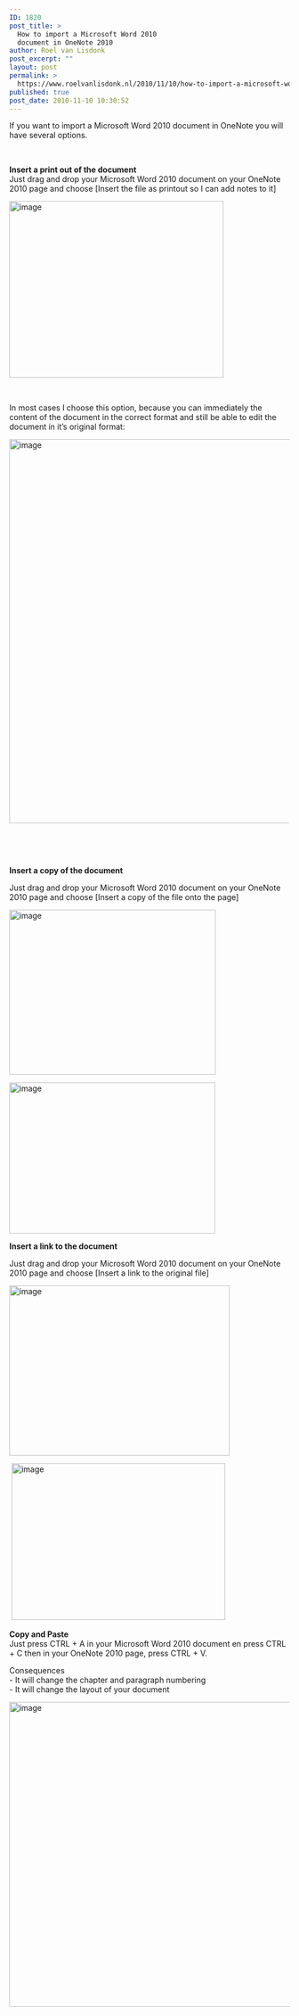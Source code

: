 ```yaml
---
ID: 1820
post_title: >
  How to import a Microsoft Word 2010
  document in OneNote 2010
author: Roel van Lisdonk
post_excerpt: ""
layout: post
permalink: >
  https://www.roelvanlisdonk.nl/2010/11/10/how-to-import-a-microsoft-word-2010-document-in-onenote-2010/
published: true
post_date: 2010-11-10 10:30:52
---
```

<p>If you want to import a Microsoft Word 2010 document in OneNote you will have several options.</p>  <p>&#160;</p>  <p><strong>Insert a print out of the document      <br /></strong>Just drag and drop your Microsoft Word 2010 document on your OneNote 2010 page and choose [Insert the file as printout so I can add notes to it]</p>  <p><a href="http://www.roelvanlisdonk.nl/wp-content/uploads/2010/11/image11.png"><img title="image" style="border-left-width: 0px; border-right-width: 0px; border-bottom-width: 0px; display: inline; border-top-width: 0px" border="0" alt="image" src="http://www.roelvanlisdonk.nl/wp-content/uploads/2010/11/image_thumb11.png" width="385" height="317" /></a></p>  <p>&#160;</p>  <p>In most cases I choose this option, because you can immediately the content of the document in the correct format and still be able to edit the document in it’s original format:</p>  <p><a href="http://www.roelvanlisdonk.nl/wp-content/uploads/2010/11/image5.png"><img title="image" style="border-left-width: 0px; border-right-width: 0px; border-bottom-width: 0px; display: inline; border-top-width: 0px" border="0" alt="image" src="http://www.roelvanlisdonk.nl/wp-content/uploads/2010/11/image_thumb5.png" width="755" height="689" /></a></p>  <p>&#160;</p>  <p>&#160;</p>  <p><strong>Insert a copy of the document</strong></p>  <p>Just drag and drop your Microsoft Word 2010 document on your OneNote 2010 page and choose [Insert a copy of the file onto the page]</p>  <p><a href="http://www.roelvanlisdonk.nl/wp-content/uploads/2010/11/image6.png"><img title="image" style="border-left-width: 0px; border-right-width: 0px; border-bottom-width: 0px; display: inline; border-top-width: 0px" border="0" alt="image" src="http://www.roelvanlisdonk.nl/wp-content/uploads/2010/11/image_thumb6.png" width="371" height="296" /></a></p>  <p><a href="http://www.roelvanlisdonk.nl/wp-content/uploads/2010/11/image7.png"><img title="image" style="border-left-width: 0px; border-right-width: 0px; border-bottom-width: 0px; display: inline; border-top-width: 0px" border="0" alt="image" src="http://www.roelvanlisdonk.nl/wp-content/uploads/2010/11/image_thumb7.png" width="370" height="271" /></a></p>  <p><strong>Insert a link to the document</strong></p>  <p>Just drag and drop your Microsoft Word 2010 document on your OneNote 2010 page and choose [Insert a link to the original file]</p>  <p><a href="http://www.roelvanlisdonk.nl/wp-content/uploads/2010/11/image8.png"><img title="image" style="border-left-width: 0px; border-right-width: 0px; border-bottom-width: 0px; display: inline; border-top-width: 0px" border="0" alt="image" src="http://www.roelvanlisdonk.nl/wp-content/uploads/2010/11/image_thumb8.png" width="396" height="305" /></a></p>  <p>&#160;<a href="http://www.roelvanlisdonk.nl/wp-content/uploads/2010/11/image9.png"><img title="image" style="border-left-width: 0px; border-right-width: 0px; border-bottom-width: 0px; display: inline; border-top-width: 0px" border="0" alt="image" src="http://www.roelvanlisdonk.nl/wp-content/uploads/2010/11/image_thumb9.png" width="384" height="281" /></a></p>  <p><strong>Copy and Paste      <br /></strong>Just press CTRL + A in your Microsoft Word 2010 document en press CTRL + C then in your OneNote 2010 page, press CTRL + V.</p>  <p>Consequences    <br />- It will change the chapter and paragraph numbering     <br />- It will change the layout of your document</p>  <p><a href="http://www.roelvanlisdonk.nl/wp-content/uploads/2010/11/image10.png"><img title="image" style="border-left-width: 0px; border-right-width: 0px; border-bottom-width: 0px; display: inline; border-top-width: 0px" border="0" alt="image" src="http://www.roelvanlisdonk.nl/wp-content/uploads/2010/11/image_thumb10.png" width="653" height="547" /></a></p>